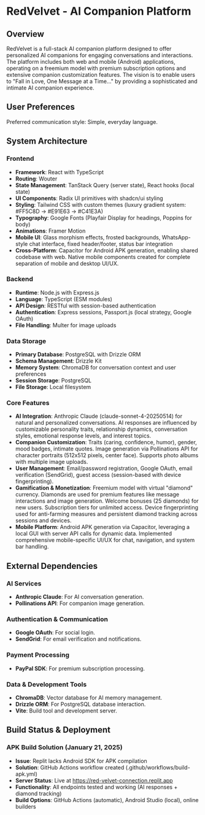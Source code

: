 # RedVelvet - AI Companion Platform

## Overview
RedVelvet is a full-stack AI companion platform designed to offer personalized AI companions for engaging conversations and interactions. The platform includes both web and mobile (Android) applications, operating on a freemium model with premium subscription options and extensive companion customization features. The vision is to enable users to "Fall in Love, One Message at a Time..." by providing a sophisticated and intimate AI companion experience.

## User Preferences
Preferred communication style: Simple, everyday language.

## System Architecture

### Frontend
- **Framework**: React with TypeScript
- **Routing**: Wouter
- **State Management**: TanStack Query (server state), React hooks (local state)
- **UI Components**: Radix UI primitives with shadcn/ui styling
- **Styling**: Tailwind CSS with custom themes (luxury gradient system: #FF5C8D → #E91E63 → #C41E3A)
- **Typography**: Google Fonts (Playfair Display for headings, Poppins for body)
- **Animations**: Framer Motion
- **Mobile UI**: Glass morphism effects, frosted backgrounds, WhatsApp-style chat interface, fixed header/footer, status bar integration
- **Cross-Platform**: Capacitor for Android APK generation, enabling shared codebase with web. Native mobile components created for complete separation of mobile and desktop UI/UX.

### Backend
- **Runtime**: Node.js with Express.js
- **Language**: TypeScript (ESM modules)
- **API Design**: RESTful with session-based authentication
- **Authentication**: Express sessions, Passport.js (local strategy, Google OAuth)
- **File Handling**: Multer for image uploads

### Data Storage
- **Primary Database**: PostgreSQL with Drizzle ORM
- **Schema Management**: Drizzle Kit
- **Memory System**: ChromaDB for conversation context and user preferences
- **Session Storage**: PostgreSQL
- **File Storage**: Local filesystem

### Core Features
- **AI Integration**: Anthropic Claude (claude-sonnet-4-20250514) for natural and personalized conversations. AI responses are influenced by customizable personality traits, relationship dynamics, conversation styles, emotional response levels, and interest topics.
- **Companion Customization**: Traits (caring, confidence, humor), gender, mood badges, intimate quotes. Image generation via Pollinations API for character portraits (512x512 pixels, center face). Supports photo albums with multiple image uploads.
- **User Management**: Email/password registration, Google OAuth, email verification (SendGrid), guest access (session-based with device fingerprinting).
- **Gamification & Monetization**: Freemium model with virtual "diamond" currency. Diamonds are used for premium features like message interactions and image generation. Welcome bonuses (25 diamonds) for new users. Subscription tiers for unlimited access. Device fingerprinting used for anti-farming measures and persistent diamond tracking across sessions and devices.
- **Mobile Platform**: Android APK generation via Capacitor, leveraging a local GUI with server API calls for dynamic data. Implemented comprehensive mobile-specific UI/UX for chat, navigation, and system bar handling.

## External Dependencies

### AI Services
- **Anthropic Claude**: For AI conversation generation.
- **Pollinations API**: For companion image generation.

### Authentication & Communication
- **Google OAuth**: For social login.
- **SendGrid**: For email verification and notifications.

### Payment Processing
- **PayPal SDK**: For premium subscription processing.

### Data & Development Tools
- **ChromaDB**: Vector database for AI memory management.
- **Drizzle ORM**: For PostgreSQL database interaction.
- **Vite**: Build tool and development server.

## Build Status & Deployment

### APK Build Solution (January 21, 2025)
- **Issue**: Replit lacks Android SDK for APK compilation
- **Solution**: GitHub Actions workflow created (.github/workflows/build-apk.yml)
- **Server Status**: Live at https://red-velvet-connection.replit.app
- **Functionality**: All endpoints tested and working (AI responses + diamond tracking)
- **Build Options**: GitHub Actions (automatic), Android Studio (local), online builders
